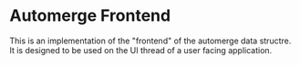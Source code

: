 # Automerge Frontend

This is an implementation of the "frontend" of the automerge data structre. It
is designed to be used on the UI thread of a user facing application.


